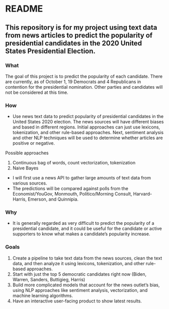 # README
## This repository is for my project using text data from news articles to predict the popularity of presidential candidates in the 2020 United States Presidential Election.


### What
The goal of this project is to predict the popularity of each candidate.  There are currently, as of October 1, 19 Democrats and 4 Republicans in contention for the presidential nomination. Other parties and candidates will not be considered at this time. 

### How
* Use news text data to predict popularity of presidential candidates in the United States 2020 election. The news sources will have different biases and based in different regions. Initial approaches can just use lexicons, tokenization, and other rule-based approaches. Next, sentiment analysis and other NLP techniques will be used to determine whether articles are positive or negative.

Possible approaches
1.  Continuous bag of words, count vectorization, tokenization
2.  Naive Bayes

* I will first use a news API to gather large amounts of text data from various sources.
* The predictions will be compared against polls from the Economist/YouGov, Monmouth, Politico/Morning Consult, Harvard-Harris, Emerson, and Quinnipia.

### Why
* It is generally regarded as very difficult to predict the popularity of a presidential candidate, and it could be useful for the candidate or active supporters to know what makes a candidate’s popularity increase.


### Goals
1.	Create a pipeline to take text data from the news sources, clean the text data, and then analyze it using lexicons, tokenization, and other rule-based approaches.
2.	Start with just the top 5 democratic candidates right now (Biden, Warren, Sanders, Buttigieg, Harris)
3.	Build more complicated models that account for the news outlet’s bias, using NLP approaches like sentiment analysis, vectorization, and machine learning algorithms.
4.	Have an interactive user-facing product to show latest results.
